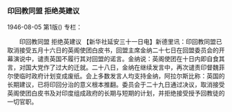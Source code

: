 ### 印回教同盟  拒绝英建议

1946-08-05
第1版()
专栏：

　　印回教同盟
    拒绝英建议
    【新华社延安三十一日电】新德里讯：印回教同盟已取消接受五月十六日的英阁使团白皮书，回盟主席金纳二十七日在回盟委员会的开幕演说中，谴责英国不履行其对回盟的诺言。金纳说：英阁使团在十日内即自食其言，对国大党作了过大的迁就。二十八日，金纳在继续发言中，再次谴责印督魏菲尔使临时政府计划变成废纸。会上多数发言人均支持金纳，阿拉尔斯比称：英国的长期建议，已将印回分治的意义根本推翻。委员会于二十九日通过决议，取消接受英阁使团白皮书及对印度组成政府的长期与短期的计划，并拒绝接受授予回教徒的一切官职。
